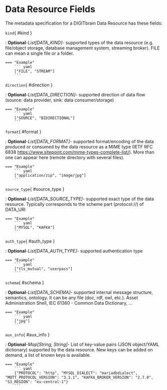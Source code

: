 <style>
  .md-content__button {
    display: none;
  }
</style>
# Data Resource Fields




The metadata specification for a DIGITbrain Data Resource
has these fields:

`kind`{ #kind }

:   **Optional**-*List[DATA_KIND]*- supported types of the data resource (e.g. file/object storage, database management system, streaming broker). FILE can mean a single file or a folder.


    === "Example"
        ``` yaml     
        ["FILE", "STREAM"]
        ```

`direction`{ #direction }

:   **Optional**-*List[DATA_DIRECTION]*- supported direction of data flow (source: data provider, sink: data consumer/storage)


    === "Example"
        ``` yaml     
        ["SOURCE", "BIDIRECTIONAL"]
        ```

`format`{ #format }

:   **Optional**-*List[DATA_FORMAT]*- supported format/encoding of the data produced or consumed by the data resource as a MIME type (IETF RFC 6838 https://www.sitepoint.com/mime-types-complete-list/). More than one can appear here (remote directory with several files).


    === "Example"
        ``` yaml     
        ["application/zip", "image/jpg"]
        ```

`source_type`{ #source_type }

:   **Optional**-*List[DATA_SOURCE_TYPE]*- supported exact type of the data resource. Typically corresponds to the scheme part (protocol://) of DATA_URI


    === "Example"
        ``` yaml     
        ["MYSQL", "KAFKA"]
        ```

`auth_type`{ #auth_type }

:   **Optional**-*List[DATA_AUTH_TYPE]*- supported authentication type


    === "Example"
        ``` yaml     
        ["tls_mutual", "userpass"]
        ```

`schema`{ #schema }

:   **Optional**-*List[DATA_SCHEMA]*- supported internal message structure, semantics, ontology. It can be any file (doc, rdf, owl, etc.). Asset Administration Shell, IEC 61360 - Common Data Dictionary, …


    === "Example"
        ``` yaml     
        ["jpg"]
        ```

`aux_info`{ #aux_info }

:   **Optional**-*Map[String, String]*- List of key-value pairs (JSON object/YAML dictionary) supported by the data resource. New keys can be added on demand, a list of known keys is available.


    === "Example"
        ``` yaml     
        {"PROTOCOL": "http", "MYSQL_DIALECT": "mariadbdialect", "MQTT_PROTOCOL_VERSION": "3.1.1", "KAFKA_BROKER_VERSION": "2.7.0", "S3_REGION": "eu-central-1"}
        ```

